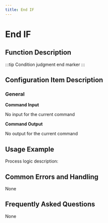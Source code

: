 ```yaml
---
title: End IF
---
```


# End IF

## Function Description

:::tip 
Condition judgment end marker
:::

## Configuration Item Description

### General

**Command Input**

No input for the current command


**Command Output**

No output for the current command

## Usage Example

Process logic description:

## Common Errors and Handling

None

## Frequently Asked Questions

None

